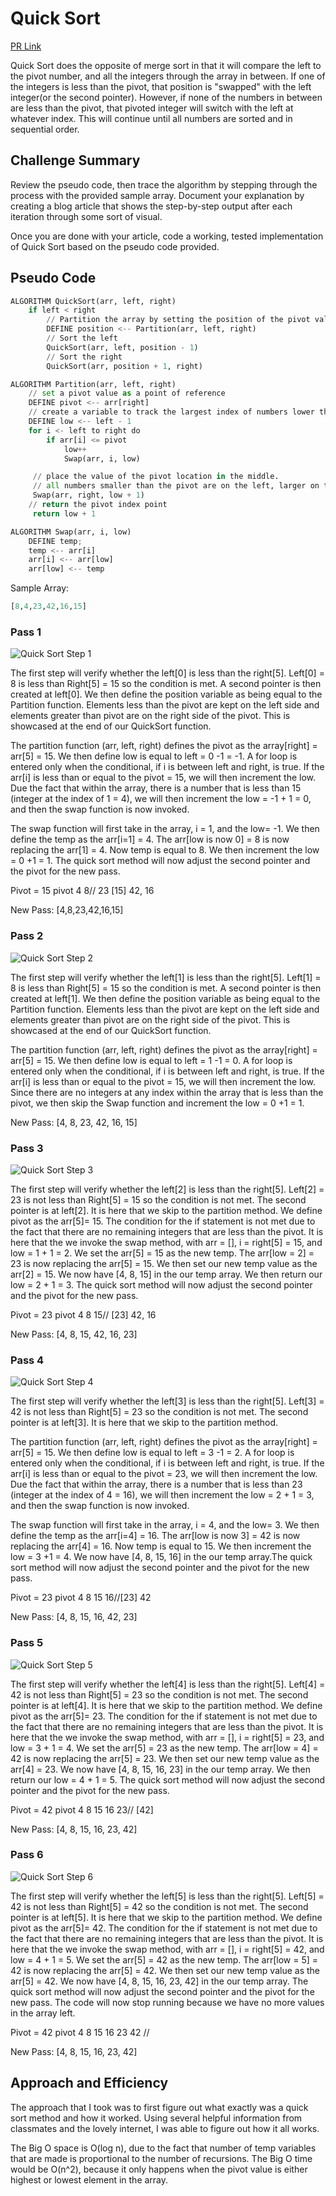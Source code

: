 # Quick Sort

[PR Link](https://github.com/bran2miz/data-structures-and-algorithms/pull/68)

Quick Sort does the opposite of merge sort in that it will compare the left to the pivot number, and all the integers through the array in between. If one of the integers is less than the pivot, that position is "swapped" with the left integer(or the second pointer). However, if none of the numbers in between are less than the pivot, that pivoted integer will switch with the left at whatever index. This will continue until all numbers are sorted and in sequential order.

## Challenge Summary

Review the pseudo code, then trace the algorithm by stepping through the process with the provided sample array. Document your explanation by creating a blog article that shows the step-by-step output after each iteration through some sort of visual.

Once you are done with your article, code a working, tested implementation of Quick Sort based on the pseudo code provided.

## Pseudo Code

```python
ALGORITHM QuickSort(arr, left, right)
    if left < right
        // Partition the array by setting the position of the pivot value
        DEFINE position <-- Partition(arr, left, right)
        // Sort the left
        QuickSort(arr, left, position - 1)
        // Sort the right
        QuickSort(arr, position + 1, right)

ALGORITHM Partition(arr, left, right)
    // set a pivot value as a point of reference
    DEFINE pivot <-- arr[right]
    // create a variable to track the largest index of numbers lower than the defined pivot
    DEFINE low <-- left - 1
    for i <- left to right do
        if arr[i] <= pivot
            low++
            Swap(arr, i, low)

     // place the value of the pivot location in the middle.
     // all numbers smaller than the pivot are on the left, larger on the right.
     Swap(arr, right, low + 1)
    // return the pivot index point
     return low + 1

ALGORITHM Swap(arr, i, low)
    DEFINE temp;
    temp <-- arr[i]
    arr[i] <-- arr[low]
    arr[low] <-- temp
```

Sample Array:

```python
[8,4,23,42,16,15]
```

### Pass 1

![Quick Sort Step 1](./images/quick-sort-1.png)

The first step will verify whether the left[0] is less than the right[5]. Left[0] = 8 is less than Right[5] = 15 so the condition is met. A second pointer is then created at left[0]. We then define the position variable as being equal to the Partition function. Elements less than the pivot are kept on the left side and elements greater than pivot are on the right side of the pivot. This is showcased at the end of our QuickSort function.

The partition function (arr, left, right) defines the pivot as the array[right] = arr[5] = 15. We then define low is equal to left = 0 -1 = -1. A for loop is entered only when the conditional, if i is between left and right, is true. If the arr[i] is less than or equal to the pivot = 15, we will then increment the low. Due the fact that within the array, there is a number that is less than 15 (integer at the index of 1 = 4), we will then increment the low = -1 + 1 = 0, and then the swap function is now invoked.

The swap function will first take in the array, i = 1, and the low= -1. We then define the temp as the arr[i=1] = 4. The arr[low is now 0] = 8 is now replacing the arr[1] = 4. Now temp is equal to 8. We then increment the low = 0 +1 = 1. The quick sort method will now adjust the second pointer and the pivot for the new pass.

Pivot = 15
     pivot
4  8// 23 [15] 42, 16

New Pass: [4,8,23,42,16,15]

### Pass 2

![Quick Sort Step 2](./images/quick-sort-2.png)

The first step will verify whether the left[1] is less than the right[5]. Left[1] = 8 is less than Right[5] = 15 so the condition is met. A second pointer is then created at left[1]. We then define the position variable as being equal to the Partition function. Elements less than the pivot are kept on the left side and elements greater than pivot are on the right side of the pivot. This is showcased at the end of our QuickSort function.

The partition function (arr, left, right) defines the pivot as the array[right] = arr[5] = 15. We then define low is equal to left = 1 -1 = 0. A for loop is entered only when the conditional, if i is between left and right, is true. If the arr[i] is less than or equal to the pivot = 15, we will then increment the low. Since there are no integers at any index within the array that is less than the pivot, we then skip the Swap function and increment the low = 0 +1 = 1.

New Pass: [4, 8, 23, 42, 16, 15]

### Pass 3

![Quick Sort Step 3](./images/quick-sort-3.png)

The first step will verify whether the left[2] is less than the right[5]. Left[2] = 23 is not less than Right[5] = 15 so the condition is not met. The second pointer is at left[2]. It is here that we skip to the partition method. We define pivot as the arr[5]= 15. The condition for the if statement is not met due to the fact that there are no remaining integers that are less than the pivot. It is here that the we invoke the swap method, with arr = [], i = right[5] = 15, and low = 1 + 1 = 2. We set the arr[5] = 15 as the new temp. The arr[low = 2] = 23 is now replacing the arr[5] = 15. We then set our new temp value as the arr[2] = 15. We now have [4, 8, 15] in the our temp array. We then return our low = 2 + 1 = 3. The quick sort method will now adjust the second pointer and the pivot for the new pass.

Pivot = 23
     pivot
4  8 15// [23] 42, 16

New Pass: [4, 8, 15, 42, 16, 23]

### Pass 4

![Quick Sort Step 4](./images/quick-sort-4.png)

The first step will verify whether the left[3] is less than the right[5]. Left[3] = 42 is not less than Right[5] = 23 so the condition is not met. The second pointer is at left[3]. It is here that we skip to the partition method.

The partition function (arr, left, right) defines the pivot as the array[right] = arr[5] = 15. We then define low is equal to left = 3 -1 = 2. A for loop is entered only when the conditional, if i is between left and right, is true. If the arr[i] is less than or equal to the pivot = 23, we will then increment the low. Due the fact that within the array, there is a number that is less than 23 (integer at the index of 4 = 16), we will then increment the low = 2 + 1 = 3, and then the swap function is now invoked.

The swap function will first take in the array, i = 4, and the low= 3. We then define the temp as the arr[i=4] = 16. The arr[low is now 3] = 42 is now replacing the arr[4] = 16. Now temp is equal to 15. We then increment the low = 3 +1 = 4. We now have [4, 8, 15, 16] in the our temp array.The quick sort method will now adjust the second pointer and the pivot for the new pass.

Pivot = 23
     pivot
4  8 15 16//[23] 42

New Pass: [4, 8, 15, 16, 42, 23]

### Pass 5

![Quick Sort Step 5](./images/quick-sort-6.png)

The first step will verify whether the left[4] is less than the right[5]. Left[4] = 42 is not less than Right[5] = 23 so the condition is not met. The second pointer is at left[4]. It is here that we skip to the partition method. We define pivot as the arr[5]= 23. The condition for the if statement is not met due to the fact that there are no remaining integers that are less than the pivot. It is here that the we invoke the swap method, with arr = [], i = right[5] = 23, and low = 3 + 1 = 4. We set the arr[5] = 23 as the new temp. The arr[low = 4] = 42 is now replacing the arr[5] = 23. We then set our new temp value as the arr[4] = 23. We now have [4, 8, 15, 16, 23] in the our temp array. We then return our low = 4 + 1 = 5. The quick sort method will now adjust the second pointer and the pivot for the new pass.

Pivot = 42
     pivot
4  8 15 16 23// [42]

New Pass: [4, 8, 15, 16, 23, 42]

### Pass 6

![Quick Sort Step 6](./images/quick-sort-7.png)

The first step will verify whether the left[5] is less than the right[5]. Left[5] = 42 is not less than Right[5] = 42 so the condition is not met. The second pointer is at left[5]. It is here that we skip to the partition method. We define pivot as the arr[5]= 42. The condition for the if statement is not met due to the fact that there are no remaining integers that are less than the pivot. It is here that the we invoke the swap method, with arr = [], i = right[5] = 42, and low = 4 + 1 = 5. We set the arr[5] = 42 as the new temp. The arr[low = 5] = 42 is now replacing the arr[5] = 42. We then set our new temp value as the arr[5] = 42. We now have [4, 8, 15, 16, 23, 42] in the our temp array. The quick sort method will now adjust the second pointer and the pivot for the new pass. The code will now stop running because we have no more values in the array left.

Pivot = 42
     pivot
4 8 15 16 23 42 //

New Pass: [4, 8, 15, 16, 23, 42]

## Approach and Efficiency

The approach that I took was to first figure out what exactly was a quick sort method and how it worked. Using several helpful information from classmates and the lovely internet, I was able to figure out how it all works.

The Big O space is O(log n), due to the fact that number of temp variables that are made is proportional to the number of recursions. The Big O time would be O(n^2), because it only happens when the pivot value is either highest or lowest element in the array.
